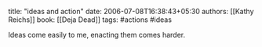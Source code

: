 
title: "ideas and action"
date: 2006-07-08T16:38:43+05:30
authors: [[Kathy Reichs]]
book: [[Deja Dead]]
tags: #actions #ideas

Ideas come easily to me, enacting them comes harder.
